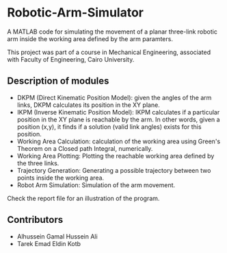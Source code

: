 # Robotic-Arm-Simulator

A MATLAB code for simulating the movement of a planar three-link robotic arm inside the working area defined by the arm paramters.

This project was part of a course in Mechanical Engineering, associated with Faculty of Engineering, Cairo University.

## Description of modules
* DKPM (Direct Kinematic Position Model): given the angles of the arm links, DKPM calculates its position in the XY plane.
* IKPM (Inverse Kinematic Position Model): IKPM calculates if a particular position in the XY plane is reachable by the arm. 
  In other words, given a position (x,y), it finds if a solution (valid link angles) exists for this position.
* Working Area Calculation: calculation of the working area using Green's Theorem on a Closed path Integral, numerically.
* Working Area Plotting: Plotting the reachable working area defined by the three links.
* Trajectory Generation: Generating a possible trajectory between two points inside the working area.
* Robot Arm Simulation: Simulation of the arm movement.

Check the report file for an illustration of the program. 

## Contributors
* Alhussein Gamal Hussein Ali
* Tarek Emad Eldin Kotb
